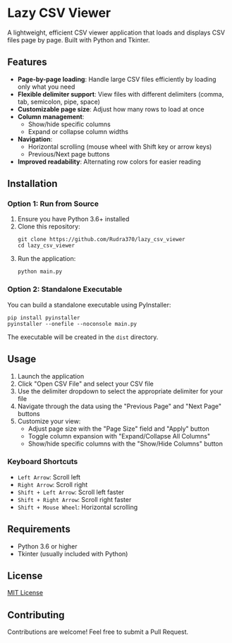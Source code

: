 # Lazy CSV Viewer

A lightweight, efficient CSV viewer application that loads and displays CSV files page by page. Built with Python and Tkinter.

## Features

- **Page-by-page loading**: Handle large CSV files efficiently by loading only what you need
- **Flexible delimiter support**: View files with different delimiters (comma, tab, semicolon, pipe, space)
- **Customizable page size**: Adjust how many rows to load at once
- **Column management**:
  - Show/hide specific columns
  - Expand or collapse column widths
- **Navigation**:
  - Horizontal scrolling (mouse wheel with Shift key or arrow keys)
  - Previous/Next page buttons
- **Improved readability**: Alternating row colors for easier reading

## Installation

### Option 1: Run from Source

1. Ensure you have Python 3.6+ installed
2. Clone this repository:
   ```
   git clone https://github.com/Rudra370/lazy_csv_viewer
   cd lazy_csv_viewer
   ```
3. Run the application:
   ```
   python main.py
   ```

### Option 2: Standalone Executable

You can build a standalone executable using PyInstaller:

```
pip install pyinstaller
pyinstaller --onefile --noconsole main.py
```

The executable will be created in the `dist` directory.

## Usage

1. Launch the application
2. Click "Open CSV File" and select your CSV file
3. Use the delimiter dropdown to select the appropriate delimiter for your file
4. Navigate through the data using the "Previous Page" and "Next Page" buttons
5. Customize your view:
   - Adjust page size with the "Page Size" field and "Apply" button
   - Toggle column expansion with "Expand/Collapse All Columns"
   - Show/hide specific columns with the "Show/Hide Columns" button

### Keyboard Shortcuts

- `Left Arrow`: Scroll left
- `Right Arrow`: Scroll right
- `Shift + Left Arrow`: Scroll left faster
- `Shift + Right Arrow`: Scroll right faster
- `Shift + Mouse Wheel`: Horizontal scrolling

## Requirements

- Python 3.6 or higher
- Tkinter (usually included with Python)

## License

[MIT License](LICENSE)

## Contributing

Contributions are welcome! Feel free to submit a Pull Request.
